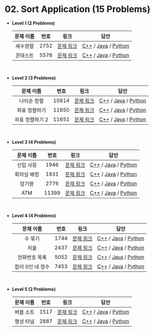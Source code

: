 # 02. Sort Application (15 Problems)

- **Level 1 (2 Problems)**

    | 문제 이름 | 번호 | 링크 | 답안 |
    |:------:|:---:|:---:|:---:|
    |세수정렬|2752|[문제 링크](https://www.acmicpc.net/problem/2752)|[C++](./Level1/2752.cpp) / [Java](./Level1/2752.java) / [Python](./Level1/2752.py) |
    |콘테스트|5576|[문제 링크](https://www.acmicpc.net/problem/5576)|[C++](./Level1/5576.cpp) / [Java](./Level1/5576.java) / [Python](./Level1/5576.py) |

</br>

- **Level 2 (3 Problems)**

    | 문제 이름 | 번호 | 링크 | 답안 |
    |:------:|:---:|:---:|:---:|
    |나이순 정렬 |10814|[문제 링크](https://www.acmicpc.net/problem/10814)|[C++](./Level2/10814.cpp) / [Java](./Level2/10814.java) / [Python](./Level2/10814.py) |
    |좌표 정렬하기 |11650|[문제 링크](https://www.acmicpc.net/problem/11650)|[C++](./Level2/11650.cpp) / [Java](./Level2/11650.java) / [Python](./Level2/11650.py) |
    |좌표 정렬하기 2 |11651|[문제 링크](https://www.acmicpc.net/problem/11651)|[C++](./Level2/11651.cpp) / [Java](./Level2/11651.java) / [Python](./Level2/11651.py) |

</br>

- **Level 3 (4 Problems)**

    | 문제 이름 | 번호 | 링크 | 답안 |
    |:------:|:---:|:---:|:---:|
    |신입 사원 |1946|[문제 링크](https://www.acmicpc.net/problem/1946)|[C++](./Level3/1946.cpp) / [Java](./Level3/1946.java) / [Python](./Level3/1946.py) |
    |회의실 배정 |1931|[문제 링크](https://www.acmicpc.net/problem/1931)|[C++](./Level3/1931.cpp) / [Java](./Level3/1931.java) / [Python](./Level3/1931.py) |
    |암기왕|2776|[문제 링크](https://www.acmicpc.net/problem/2776)|[C++](./Level3/2776.cpp) / [Java](./Level3/2776.java) / [Python](./Level3/2776.py) |
    |ATM|11399|[문제 링크](https://www.acmicpc.net/problem/11399)|[C++](./Level3/11399.cpp) / [Java](./Level3/11399.java) / [Python](./Level3/11399.py) |

</br>

- **Level 4 (4 Problems)**

    | 문제 이름 | 번호 | 링크 | 답안 |
    |:------:|:---:|:---:|:---:|
    |수 묶기 |1744|[문제 링크](https://www.acmicpc.net/problem/1744)|[C++](./Level4/1744.cpp) / [Java](./Level4/1744.java) / [Python](./Level4/1744.py) |
    |저울 |2437|[문제 링크](https://www.acmicpc.net/problem/2437)|[C++](./Level4/2437.cpp) / [Java](./Level4/2437.java) / [Python](./Level4/2437.py) |
    |전화번호 목록 |5052|[문제 링크](https://www.acmicpc.net/problem/5052)|[C++](./Level4/5052.cpp) / [Java](./Level4/5052.java) / [Python](./Level4/5052.py) |
    |합이 0인 네 정수 |7453|[문제 링크](https://www.acmicpc.net/problem/7453)|[C++](./Level4/7453.cpp) / [Java](./Level4/7453.java) / [Python](./Level4/7453.py) |

</br>

- **Level 5 (2 Problems)**

    | 문제 이름 | 번호 | 링크 | 답안 |
    |:------:|:---:|:---:|:---:|
    |버블 소트 |1517|[문제 링크](https://www.acmicpc.net/problem/1517)|[C++](./Level5/1517.cpp) / [Java](./Level5/1517.java) / [Python](./Level5/1517.py) |
    |행성 터널 |2887|[문제 링크](https://www.acmicpc.net/problem/2887)|[C++](./Level5/2887.cpp) / [Java](./Level5/2887.java) / [Python](./Level5/2887.py) |
